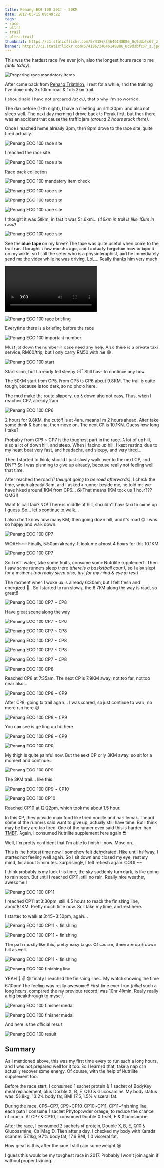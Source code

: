 ```yaml
---
title: Penang ECO 100 2017 - 50KM
date: 2017-05-15 09:49:22
tags:
- race
- ultra
- trail
- ultra-trail
thumbnail: https://c1.staticflickr.com/5/4186/34646148886_0c9d3bfc67_z.jpg
banner: https://c1.staticflickr.com/5/4186/34646148886_0c9d3bfc67_z.jpg
---
```


This was the hardest race I've ever join, also the longest hours race to me _(until today)_.

![Preparing race mandatory items](https://c1.staticflickr.com/5/4158/34646147066_c9e3cb76de_z.jpg)

After came back from [Penang Triathlon](/2017/04/26/penang-triathlon-2017/), I rest for a while, and the training I've done only 3x 10km road & 1x 5.3km trail.

I should said I have not prepared _(at all)_, that's why I'm so worried.

The day before (12th night), I have a meeting until 11:30pm, and also not sleep well. The next day morning I drove back to Perak first, but then there was an accident that cause the traffic jam _(around 2 hours stuck there)_.

Once I reached home already 3pm, then 8pm drove to the race site, quite tired actually.

![Penang ECO 100 race site](https://c1.staticflickr.com/5/4167/34556107521_a34557008e_z.jpg)

I reached the race site

![Penang ECO 100 race site](https://c1.staticflickr.com/5/4167/34646147716_5e93863581_z.jpg)

Race pack collection

![Penang ECO 100 mandatory item check](https://c1.staticflickr.com/5/4161/33876813303_7b2477bc51_z.jpg)

![Penang ECO 100 race site](https://c1.staticflickr.com/5/4161/34556107281_6534da525e_z.jpg)

![Penang ECO 100 race site](https://c1.staticflickr.com/5/4194/34686505245_2208c8a5dc_z.jpg)

![Penang ECO 100 race site](https://c1.staticflickr.com/5/4168/34686502845_05ff5635ae_z.jpg)

I thought it was 50km, in fact it was 54.6km... _(4.6km in trail is like 10km in road)_

![Penang ECO 100 race site](https://c1.staticflickr.com/5/4182/34556108741_9ea4f88be2_z.jpg)

See the **blue tape** on my knee? The tape was quite useful when come to the trail run. I bought it few months ago, and I actually forgotten how to tape it on my ankle, so I call the seller who is a physioteraphist, and he immediately send me the video while he was driving. LoL... Really thanks him very much

<video controls>
    <source src="/files/posts/penang-eco-100-2017-50km/videos/tape-on-ankle.MP4" type="video/mp4">
        Your browser does not support the video.
    </source>
</video>

![Penang ECO 100 race briefing](https://c1.staticflickr.com/5/4177/34556105391_be840c423f_z.jpg)

Everytime there is a briefing before the race

![Penang ECO 100 important number](/files/posts/penang-eco-100-2017-50km/images/important-number.png)

Must jot down the number in case need any help. Also there is a private taxi service, RM60/trip, but I only carry RM50 with me 😅 .

![Penang ECO 100 start](https://c1.staticflickr.com/5/4155/34556104561_8c2cf18847_z.jpg)

Start soon, but I already felt sleepy 😴  Still have to continue any how.

The 50KM start from CP5. From CP5 to CP6 about 9.8KM. The trail is quite tough, because is too dark, so no photo here.

The mud make the route slippery, up & down also not easy. Thus, when I reached CP7, already 2am

![Penang ECO 100 CP6](https://c1.staticflickr.com/5/4174/34646161666_4a66e29a7b_z.jpg)

2 hours for 9.8KM, the cutoff is at 4am, means I'm 2 hours ahead. After take some drink & banana, then move on. The next CP is 10.1KM. Guess how long I take?

Probably from CP6 ~ CP7 is the toughest part in the race. A lot of up hill, also a lot of down hill, and steep. When I facing up hill, I kept resting, due to my heart beat very fast, and headache, and sleepy, and very tired...

Then I started to think, should I just slowly walk over to the next CP, and DNF? So I was planning to give up already, because really not feeling well that time.

After reached the road _(I thought going to be road afterwards)_, I check the time, which already 3am, and I asked a runner beside me, he told me we have hiked around 1KM from CP6... 😱  That means 1KM took us 1 hour??? OMG!!

Want to call taxi? NO! There is middle of hill, shouldn't have taxi to come up I guess. So... let's continue to walk...

I also don't know how many KM, then going down hill, and it's road 🙃  I was so happy and walk down.

![Penang ECO 100 CP7](https://c1.staticflickr.com/5/4167/33844124444_d249565624_z.jpg)

WOAH~~~ Finally, 5:50am already. It took me almost 4 hours for this 10.1KM

![Penang ECO 100 CP7](https://c1.staticflickr.com/5/4155/33876809183_e22dc59036_z.jpg)

So I refill water, take some fruits, consume some Nutrilite supplement. Then I saw some runners sleep there _(there is a basketball court)_, so I also slept for a moment _(not really sleep also, just for my mind & eye to rest)_.

The moment when I woke up is already 6:30am, but I felt fresh and energized 💪 . So I started to run slowly, the 6.7KM along the way is road, so great!!

![Penang ECO 100 CP7 ~ CP8](https://c1.staticflickr.com/5/4179/33876809053_1038ea69c3_z.jpg)

Have great scene along the way

![Penang ECO 100 CP7 ~ CP8](https://c1.staticflickr.com/5/4189/33876808963_0f2470ac53_z.jpg)

![Penang ECO 100 CP7 ~ CP8](https://c1.staticflickr.com/5/4168/33876808893_4300f1a682_z.jpg)

![Penang ECO 100 CP7 ~ CP8](https://c1.staticflickr.com/5/4181/33876808673_1cc59c38df_z.jpg)

![Penang ECO 100 CP7 ~ CP8](https://c1.staticflickr.com/5/4192/34646158726_9bc968db95_z.jpg)

![Penang ECO 100 CP7 ~ CP8](https://c1.staticflickr.com/5/4181/33876808473_13fa6ae124_z.jpg)

![Penang ECO 100 CP8](https://c1.staticflickr.com/5/4187/33876807943_c260c42a85_z.jpg)

Reached CP8 at 7:35am. The next CP is 7.9KM away, not too far, not too near also...

![Penang ECO 100 CP8 ~ CP9](https://c1.staticflickr.com/5/4177/33876807843_77dbee6e40_z.jpg)

After CP8, going to trail again... I was scared, so just continue to walk, no more run here 😅

![Penang ECO 100 CP8 ~ CP9](https://c1.staticflickr.com/5/4171/33876807403_4d535f9793_z.jpg)

You can see is getting up hill here

![Penang ECO 100 CP8 ~ CP9](https://c1.staticflickr.com/5/4160/34646148136_6340d83c25_z.jpg)

![Penang ECO 100 CP9](https://c1.staticflickr.com/5/4176/33876807273_21a085cc3f_z.jpg)

My thigh is quite painful now. But the next CP only 3KM away. so sit for a moment and continue~

![Penang ECO 100 CP9](https://c1.staticflickr.com/5/4185/33876807073_dd85863e8a_z.jpg)

The 3KM trail... like this

![Penang ECO 100 CP9 ~ CP10](https://c1.staticflickr.com/5/4173/34646153206_ea9192a40c_z.jpg)

![Penang ECO 100 CP10](https://c1.staticflickr.com/5/4157/33876806473_474af5bed1_z.jpg)

Reached CP10 at 12:22pm, which took me about 1.5 hour.

In this CP, they provide main food like fried noodle and nasi lemak. I heard some of the runners said want to give up, actually still have time. But I think may be they are too tired. One of the runner even said this is harder than [TMBT](http://borneoultra.com/tmbt1/). Again, I consumed Nutrilite supplement here again 😎

Well, I'm pretty confident that I'm able to finish it now. Move on...

This is the hottest time now, I somehow felt dehydrated. Hike until halfway, I started not feeling well again. So I sit down and closed my eye, rest my mind, for about 5 minutes. Surprisingly, I felt refresh again. COOL~~

I think probably is my luck this time, the sky suddenly turn dark, is like going to rain soon. But until I reached CP11, still no rain. Really nice weather, awesome!!

![Penang ECO 100 CP11](https://c1.staticflickr.com/5/4169/33876806063_cf38f5d220_z.jpg)

I reached CP11 at 3:30pm, still 4.5 hours to reach the finishing line, about8.1KM. Pretty much time now. So I take my time, and rest here.

I started to walk at 3:45~3:50pm, again...

![Penang ECO 100 CP11 ~ finishing](https://c1.staticflickr.com/5/4182/33876805903_b62ab9e687_z.jpg)

![Penang ECO 100 CP11 ~ finishing](https://c1.staticflickr.com/5/4157/34646151256_7294e846a5_z.jpg)

The path mostly like this, pretty easy to go. Of course, there are up & down hill as well.

![Penang ECO 100 CP11 ~ finishing](https://c1.staticflickr.com/5/4161/34646150586_cc57953434_z.jpg)

![Penang ECO 100 finishing line](https://c1.staticflickr.com/5/4162/34646150306_8429926c53_z.jpg)

YEAH 🙌 ✌️ 😎 finally I reached the finishing line... My watch showing the time 6:10pm! The feeling was really awesome!! First time ever I run _(hike)_ such a long hours, compared the my previous record, was 10hr 40min. Really really a big breakthrough to myself.

![Penang ECO 100 finisher medal](https://c1.staticflickr.com/5/4158/34646150006_112a3be03f_z.jpg)

![Penang ECO 100 finisher medal](https://c1.staticflickr.com/5/4177/34646149376_4f89ec3405_z.jpg)

And here is the official result

![Penang ECO 100 result](https://c1.staticflickr.com/5/4169/34556085031_1ab34fbbc2_z.jpg)

## Summary

As I mentioned above, this was  my first time every to run such a long hours, and I was not prepared well for it too. So I learned that, take a nap can actually recover some energy. Of course, with the help of Nutrilite supplement too.

Before the race start, I consumed 1 sachet protein & 1 sachet of BodyKey meal replacement, plus Double X, B, E, Q10 & Glucosamine. My body status was: 56.8kg, 13.2% body fat, BMI 17.5, 1.5% visceral fat.

During the race, CP6~CP7, CP9~CP10, CP10~CP11, CP11~finishing line, each path I consume 1 sachet Phytopowder orange, to reduce the chance of cramp.
At CP7 & CP10, I consumed Double X 1-set, E & Glucosamine.

After the race, I consumed 2 sachets of protein, Double X, B, E, Q10 & Glucosamine, Cal Mag D. Then after a day, I checked my body with Karada scanner: 57.1kg, 9.7% body fat, 17.6 BMI, 1.0 visceral fat.

How great is this, after the race I still gain some weight 😎

I guess this would be my toughest race in 2017. Probably I won't join again if without proper training.

